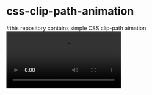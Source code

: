 # css-clip-path-animation
#this repository contains simple CSS clip-path aimation
<video src="https://github.com/akilaliyanage/css-clip-path-animation/blob/master/Document%20-%20Google%20Chrome%202020-01-05%2020-38-22_Trim.mp4">
